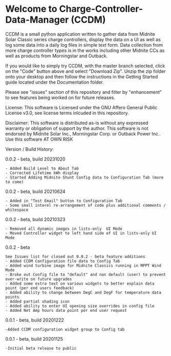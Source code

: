 # Welcome to Charge-Controller-Data-Manager (CCDM)

CCDM is a small python application written to gather data from Midnite Solar Classic series charge controllers, display the data on a UI as well as log some 
data into a daily log files in simple text form.
Data collection from more charge controller types is in the works including other Midnite CCs as well as products from Morningstar and Outback.

If you would like to simply try CCDM, with the master branch selected, click on the "Code" button above and select "Download Zip".
Unzip the zip folder onto your desktop and then follow the instructions in the Getting Started guide located under the Documentation folder.

Please see "issues" section of this repository and filter by "enhancement" to see features being worked on for future releases.

License:
This software is Licensed under the GNU Affero General Public License v3.0, see license terms inlcuded in this repository.

Disclaimer:
This software is distributed as-is without any expressed warranty or obligation of support by the author.
This software is not endorsed by Midnite Solar Inc., Morningstar Corp. or Outback Power Inc..
Use this software AT OWN RISK



Version / Build History:

0.0.2 - beta, build 20231020

	- Added Build Level to About Tab
	- Corrected Lifetime kWh display
	- Started Adding Midnite Shunt Config data to Configuration Tab (more to come)

0.0.2 - beta, build 20210624

	- Added in "Test Email" button to Configuration Tab
	- Some small interel re-arrangement of code plus additional comments / whitespace

0.0.2 - beta, build 20210323

	- Removed all dynamic images in lists-only  UI Mode
	- Moved Controller widget to left hand side of UI in lists-only UI Mode



0.0.2 - beta

	See Issues list for closed out 0.0.2 - beta feature additions 
	- Added CCDM Configuration file data to Config Tab
	- Added wind turbine image for Midnite Classics running in MPPT Wind Mode
	- Broke out Config file to "default" and non default (user) to prevent over-write on future upgrades
	- Added some extra text on various widgets to better explain data point (per end users feedback)
	- Added ability to change between DegC and DegF for temperature data points
	- Added partial shading icon
	- Added ability to enter UI opening size overrides in config file
	- Added Net Amp hours data point per end user request	

0.0.1 - beta, build 20201222

 	-Added CCDM configuration widget group to Config tab 
  
0.0.1 - beta, build 20201125

 	-Initial beta release to public



